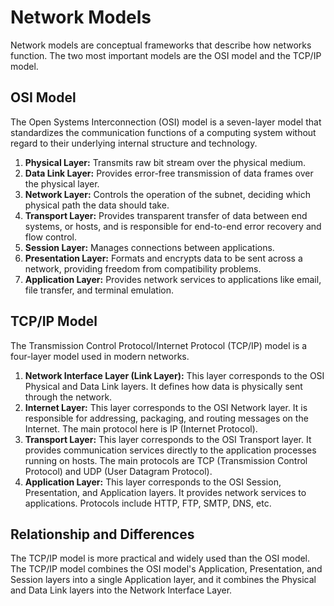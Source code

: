 # Network Models

Network models are conceptual frameworks that describe how networks function. The two most important models are the OSI model and the TCP/IP model.

## OSI Model

The Open Systems Interconnection (OSI) model is a seven-layer model that standardizes the communication functions of a computing system without regard to their underlying internal structure and technology.

1.  **Physical Layer:** Transmits raw bit stream over the physical medium.
2.  **Data Link Layer:** Provides error-free transmission of data frames over the physical layer.
3.  **Network Layer:** Controls the operation of the subnet, deciding which physical path the data should take.
4.  **Transport Layer:** Provides transparent transfer of data between end systems, or hosts, and is responsible for end-to-end error recovery and flow control.
5.  **Session Layer:** Manages connections between applications.
6.  **Presentation Layer:** Formats and encrypts data to be sent across a network, providing freedom from compatibility problems.
7.  **Application Layer:** Provides network services to applications like email, file transfer, and terminal emulation.

## TCP/IP Model

The Transmission Control Protocol/Internet Protocol (TCP/IP) model is a four-layer model used in modern networks.

1.  **Network Interface Layer (Link Layer):** This layer corresponds to the OSI Physical and Data Link layers. It defines how data is physically sent through the network.
2.  **Internet Layer:** This layer corresponds to the OSI Network layer. It is responsible for addressing, packaging, and routing messages on the Internet. The main protocol here is IP (Internet Protocol).
3.  **Transport Layer:** This layer corresponds to the OSI Transport layer. It provides communication services directly to the application processes running on hosts. The main protocols are TCP (Transmission Control Protocol) and UDP (User Datagram Protocol).
4.  **Application Layer:** This layer corresponds to the OSI Session, Presentation, and Application layers. It provides network services to applications. Protocols include HTTP, FTP, SMTP, DNS, etc.

## Relationship and Differences

The TCP/IP model is more practical and widely used than the OSI model. The TCP/IP model combines the OSI model's Application, Presentation, and Session layers into a single Application layer, and it combines the Physical and Data Link layers into the Network Interface Layer.
